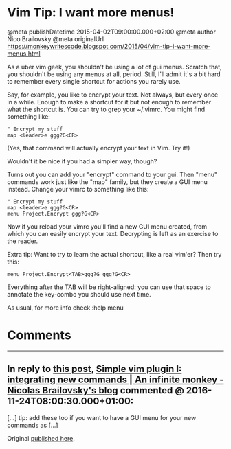 # Vim Tip: I want more menus!

@meta publishDatetime 2015-04-02T09:00:00.000+02:00
@meta author Nico Brailovsky
@meta originalUrl https://monkeywritescode.blogspot.com/2015/04/vim-tip-i-want-more-menus.html

As a uber vim geek, you shouldn't be using a lot of gui menus. Scratch that, you shouldn't be using any menus at all, period. Still, I'll admit it's a bit hard to remember every single shortcut for actions you rarely use.

Say, for example, you like to encrypt your text. Not always, but every once in a while. Enough to make a shortcut for it but not enough to remember what the shortcut is. You can try to grep your ~/.vimrc. You might find something like:

```
" Encrypt my stuff
map <leader>e ggg?G<CR>
```

(Yes, that command will actually encrypt your text in Vim. Try it!)

Wouldn't it be nice if you had a simpler way, though?

Turns out you can add your "encrypt" command to your gui. Then "menu" commands work just like the "map" family, but they create a GUI menu instead. Change your vimrc to something like this:

```
" Encrypt my stuff
map <leader>e ggg?G<CR>
menu Project.Encrypt ggg?G<CR>
```

Now if you reload your vimrc you'll find a new GUI menu created, from which you can easily encrypt your text. Decrypting is left as an exercise to the reader.

Extra tip: Want to try to learn the actual shortcut, like a real vim'er? Then try this:

```
menu Project.Encrypt<TAB>ggg?G ggg?G<CR>
```

Everything after the TAB will be right-aligned: you can use that space to annotate the key-combo you should use next time.

As usual, for more info check :help menu


# Comments

---
## In reply to [this post](), [Simple vim plugin I: integrating new commands | An infinite monkey - Nicolas Brailovsky&#39;s blog](/md_blog/2016/1124_SimplevimpluginIintegratingnewcommands.md) commented @ 2016-11-24T08:00:30.000+01:00:

[...] tip: add these too if you want to have a GUI menu for your new commands as [...]

Original [published here](/md_blog/2015/0402_VimTipIwantmoremenus.md).
